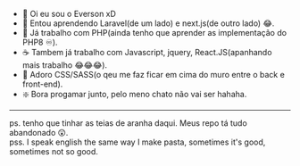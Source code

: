 - 👋 Oi eu sou o Everson xD
- 👶 Entou aprendendo Laravel(de um lado) e next.js(de outro lado) 😂.
- 🐘 Já trabalho com PHP(ainda tenho que aprender as implementação do PHP8 ♾️).
- ☕ Tambem já trabalho com Javascript, jquery, React.JS(apanhando mais trabalho 😂😂😂).
- 🎨 Adoro CSS/SASS(o qeu me faz ficar em cima do muro entre o back e front-end).
- ❇️ Bora progamar junto, pelo meno chato não vai ser hahaha.

---
ps. tenho que tinhar as teias de aranha daqui. Meus repo tá tudo abandonado 😲.   
pss. I speak english the same way I make pasta, sometimes it's good, sometimes not so good.   
<!---
netrix1/netrix1 is a ✨ special ✨ repository because its `README.md` (this file) appears on your GitHub profile.
You can click the Preview link to take a look at your changes.
--->
<!--
Recuse Imitações
-->

